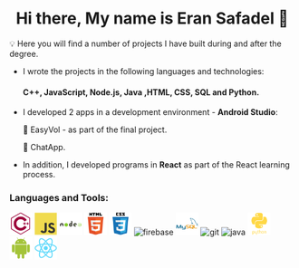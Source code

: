 <div align="center">
  <h1> <b> Hi there, My name is Eran Safadel 👋  </b> </h1>                   
</div>
 
 💡 Here you will find a number of projects I have built during and after the degree.

- I wrote the projects in the following languages and technologies:
  #### C++, JavaScript, Node.js, Java ,HTML, CSS, SQL and Python.

- I developed 2 apps in a development environment - **Android Studio**:
  <p> 📱 EasyVol - as part of the final project. </p>
  <p> 📱 ChatApp. </p>
  
- In addition, I developed programs in **React** as part of the React learning process.


<h3 align="left">Languages and Tools:</h3>
<p align="left"> 

 <img src="https://github.com/devicons/devicon/blob/master/icons/cplusplus/cplusplus-line.svg" alt="cpp" width="40" height="40"/>  
 <img src="https://github.com/devicons/devicon/blob/master/icons/javascript/javascript-original.svg" alt="javascript" width="40" height="40"/> 
 <img src="https://github.com/devicons/devicon/blob/master/icons/nodejs/nodejs-original-wordmark.svg" alt="node.js" width="40" height="40"/> 
 <img src="https://github.com/devicons/devicon/blob/master/icons/html5/html5-original-wordmark.svg" alt="html5" width="40" height="40"/>
 <img src="https://github.com/devicons/devicon/blob/master/icons/css3/css3-original-wordmark.svg" alt="css3" width="40"   height="40"/>
 <img src="https://www.vectorlogo.zone/logos/firebase/firebase-icon.svg" alt="firebase" width="40" height="40"/>
 <img src="https://github.com/devicons/devicon/blob/master/icons/mysql/mysql-original-wordmark.svg" alt="mysql" width="40" height="40"/>
 <img src="https://www.vectorlogo.zone/logos/git-scm/git-scm-icon.svg" alt="git" width="40" height="40"/>
 <img src="https://devicons.github.io/devicon/devicon.git/icons/java/java-original-wordmark.svg" alt="java" width="40" height="40"/>
 <img src="https://github.com/devicons/devicon/blob/master/icons/python/python-plain-wordmark.svg" alt="python" width="40" height="40"/>
 <img src="https://github.com/devicons/devicon/blob/master/icons/android/android-original.svg" alt="android studio" width="40" height="40"/>
 <img src="https://github.com/devicons/devicon/blob/master/icons/react/react-original.svg" alt="react" width="40" height="40"/>
 
  </p>

